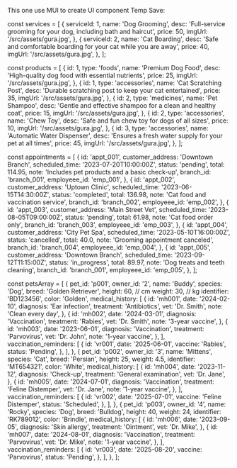 This one use MUI to create UI component
Temp Save:

const services = [
{
serviceId: 1,
name: 'Dog Grooming',
desc: 'Full-service grooming for your dog, including bath and haircut',
price: 50,
imgUrl: '/src/assets/gura.jpg',
},
{
serviceId: 2,
name: 'Cat Boarding',
desc: 'Safe and comfortable boarding for your cat while you are away',
price: 40,
imgUrl: '/src/assets/gura.jpg',
},
];

const products = [
{
id: 1,
type: 'foods',
name: 'Premium Dog Food',
desc: 'High-quality dog food with essential nutrients',
price: 25,
imgUrl: '/src/assets/gura.jpg',
},
{
id: 1,
type: 'accessories',
name: 'Cat Scratching Post',
desc: 'Durable scratching post to keep your cat entertained',
price: 35,
imgUrl: '/src/assets/gura.jpg',
},
{
id: 2,
type: 'medicines',
name: 'Pet Shampoo',
desc: 'Gentle and effective shampoo for a clean and healthy coat',
price: 15,
imgUrl: '/src/assets/gura.jpg',
},
{
id: 2,
type: 'accessories',
name: 'Chew Toy',
desc: 'Safe and fun chew toy for dogs of all sizes',
price: 10,
imgUrl: '/src/assets/gura.jpg',
},
{
id: 3,
type: 'accessories',
name: 'Automatic Water Dispenser',
desc: 'Ensures a fresh water supply for your pet at all times',
price: 45,
imgUrl: '/src/assets/gura.jpg',
},
];

const appointments = [
{
id: 'appt_001',
customer_address: 'Downtown Branch',
scheduled_time: '2023-07-20T10:00:00Z',
status: 'pending',
total: 114.95,
note: 'Includes pet products and a basic check-up',
branch_id: 'branch_001',
employeee_id: 'emp_001',
},
{
id: 'appt_002',
customer_address: 'Uptown Clinic',
scheduled_time: '2023-06-15T14:30:00Z',
status: 'completed',
total: 136.98,
note: 'Cat food and vaccination service',
branch_id: 'branch_002',
employeee_id: 'emp_002',
},
{
id: 'appt_003',
customer_address: 'Main Street Vet',
scheduled_time: '2023-08-05T09:00:00Z',
status: 'pending',
total: 61.98,
note: 'Cat food order only',
branch_id: 'branch_003',
employeee_id: 'emp_003',
},
{
id: 'appt_004',
customer_address: 'City Pet Spa',
scheduled_time: '2023-05-10T16:00:00Z',
status: 'cancelled',
total: 40.0,
note: 'Grooming appointment canceled',
branch_id: 'branch_004',
employeee_id: 'emp_004',
},
{
id: 'appt_005',
customer_address: 'Downtown Branch',
scheduled_time: '2023-09-12T11:15:00Z',
status: 'in_progress',
total: 89.97,
note: 'Dog treats and teeth cleaning',
branch_id: 'branch_001',
employeee_id: 'emp_005',
},
];

const petsArray = [
{
pet_id: 'p001',
owner_id: '2',
name: 'Buddy',
species: 'Dog',
breed: 'Golden Retriever',
height: 60, // cm
weight: 30, // kg
identifier: 'BD123456',
color: 'Golden',
medical_history: [
{
id: 'mh001',
date: '2024-02-10',
diagnosis: 'Ear infection',
treatment: 'Antibiotics',
vet: 'Dr. Smith',
note: 'Clean every day',
},
{
id: 'mh002',
date: '2024-03-01',
diagnosis: 'Vaccination',
treatment: 'Rabies',
vet: 'Dr. Smith',
note: '3-year vaccine',
},
{
id: 'mh003',
date: '2023-06-01',
diagnosis: 'Vaccination',
treatment: 'Parvovirus',
vet: 'Dr. John',
note: '1-year vaccine',
},
],
vaccination_reminders: [
{
id: 'vr001',
date: '2025-06-01',
vaccine: 'Rabies',
status: 'Pending',
},
],
},
{
pet_id: 'p002',
owner_id: '3',
name: 'Mittens',
species: 'Cat',
breed: 'Persian',
height: 25,
weight: 4.5,
identifier: 'MT654321',
color: 'White',
medical_history: [
{
id: 'mh004',
date: '2023-11-12',
diagnosis: 'Check-up',
treatment: 'General examination',
vet: 'Dr. Jane',
},
{
id: 'mh005',
date: '2024-07-01',
diagnosis: 'Vaccination',
treatment: 'Feline Distemper',
vet: 'Dr. Jane',
note: '1-year vaccine',
},
],
vaccination_reminders: [
{
id: 'vr002',
date: '2025-07-01',
vaccine: 'Feline Distemper',
status: 'Scheduled',
},
],
},
{
pet_id: 'p003',
owner_id: '4',
name: 'Rocky',
species: 'Dog',
breed: 'Bulldog',
height: 40,
weight: 24,
identifier: 'RK789012',
color: 'Brindle',
medical_history: [
{
id: 'mh006',
date: '2023-09-05',
diagnosis: 'Skin allergy',
treatment: 'Ointment',
vet: 'Dr. Mike',
},
{
id: 'mh007',
date: '2024-08-01',
diagnosis: 'Vaccination',
treatment: 'Parvovirus',
vet: 'Dr. Mike',
note: '1-year vaccine',
},
],
vaccination_reminders: [
{
id: 'vr003',
date: '2025-08-20',
vaccine: 'Parvovirus',
status: 'Pending',
},
],
},
];
